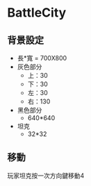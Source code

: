 # BattleCity
## 背景設定
* 長*寬 = 700X800
* 灰色部分
  * 上：30
  * 下：30
  * 左：30
  * 右：130
* 黑色部分
  * 640*640
* 坦克
  * 32*32
## 移動
玩家坦克按一次方向鍵移動4
  